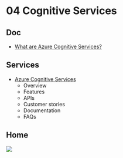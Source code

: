 # 04 Cognitive Services

## Doc
* [What are Azure Cognitive Services?](https://docs.microsoft.com/en-us/azure/cognitive-services/what-are-cognitive-services)

## Services
* [Azure Cognitive Services](https://azure.microsoft.com/en-ca/services/cognitive-services/)
  * Overview
  * Features
  * APIs
  * Customer stories
  * Documentation
  * FAQs

## Home
[<img src="https://i.imgur.com/jvBFXdY.png">](https://i.imgur.com/jvBFXdY.png)
